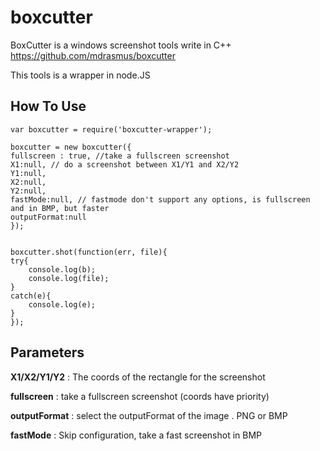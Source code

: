 # boxcutter

BoxCutter is a windows screenshot tools write in C++ https://github.com/mdrasmus/boxcutter

This tools is a wrapper in node.JS

## How To Use ##

    var boxcutter = require('boxcutter-wrapper');

	boxcutter = new boxcutter({
    fullscreen : true, //take a fullscreen screenshot
    X1:null, // do a screenshot between X1/Y1 and X2/Y2
    Y1:null,
    X2:null,
    Y2:null,
    fastMode:null, // fastmode don't support any options, is fullscreen and in BMP, but faster
    outputFormat:null
	});


	boxcutter.shot(function(err, file){
    try{
        console.log(b);
        console.log(file);
    }
    catch(e){
        console.log(e);
    }
	});
## Parameters ##
**X1/X2/Y1/Y2** : The coords of the rectangle for the screenshot

**fullscreen** : take a fullscreen screenshot (coords have priority)

**outputFormat** : select the outputFormat of the image . PNG or BMP

**fastMode** : Skip configuration, take a fast screenshot in BMP
